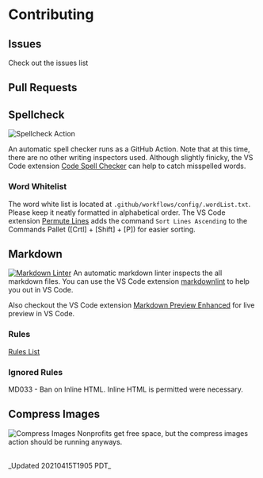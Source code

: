 # Contributing

## Issues

Check out the issues list

## Pull Requests

## Spellcheck

![Spellcheck Action](https://github.com/frc6506/docs/workflows/Spellcheck%20Action/badge.svg)

An automatic spell checker runs as a GitHub Action.  Note that at this time, there are no other writing inspectors used.  Although slightly finicky, the VS Code extension [Code Spell Checker](https://marketplace.visualstudio.com/items?itemName=streetsidesoftware.code-spell-checker) can help to catch misspelled words.

### Word Whitelist

The word white list is located at `.github/workflows/config/.wordList.txt`.  Please keep it neatly formatted in alphabetical order.  The VS Code extension [Permute Lines](https://marketplace.visualstudio.com/items?itemName=earshinov.permute-lines) adds the command `Sort Lines Ascending` to the Commands Pallet ([Crtl] + [Shift] + [P]) for easier sorting.

## Markdown

[![Markdown Linter](https://github.com/frc6506/docs/actions/workflows/markdownwonLinter.yml/badge.svg)](https://github.com/frc6506/docs/actions/workflows/markdownwonLinter.yml)
An automatic markdown linter inspects the all markdown files.  You can use the VS Code extension [markdownlint](https://marketplace.visualstudio.com/items?itemName=DavidAnson.vscode-markdownlint) to help you out in VS Code.

Also checkout the VS Code extension [Markdown Preview Enhanced](https://marketplace.visualstudio.com/items?itemName=shd101wyy.markdown-preview-enhanced) for live preview in VS Code.

### Rules

[Rules List](https://github.com/DavidAnson/markdownlint/blob/main/doc/Rules.md})

### Ignored Rules

MD033 - Ban on Inline HTML.  Inline HTML is permitted were necessary.

## Compress Images

![Compress Images](https://github.com/frc6506/docs/workflows/Compress%20Images/badge.svg)
Nonprofits get free space, but the compress images action should be running anyways.

<br>
_Updated 20210415T1905 PDT_